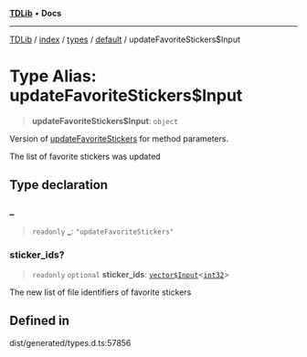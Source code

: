 [**TDLib**](../../../../../../README.md) • **Docs**

***

[TDLib](../../../../../../modules.md) / [index](../../../../../README.md) / [types](../../../README.md) / [default](../README.md) / updateFavoriteStickers$Input

# Type Alias: updateFavoriteStickers$Input

> **updateFavoriteStickers$Input**: `object`

Version of [updateFavoriteStickers](updateFavoriteStickers.md) for method parameters.

The list of favorite stickers was updated

## Type declaration

### \_

> `readonly` **\_**: `"updateFavoriteStickers"`

### sticker\_ids?

> `readonly` `optional` **sticker\_ids**: [`vector$Input`](vector$Input.md)\<[`int32`](int32.md)\>

The new list of file identifiers of favorite stickers

## Defined in

dist/generated/types.d.ts:57856

